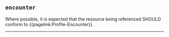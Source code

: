 ## `encounter`

Where possible, it is expected that the resource being referenced SHOULD conform to {{pagelink:Profile-Encounter}}.

---
